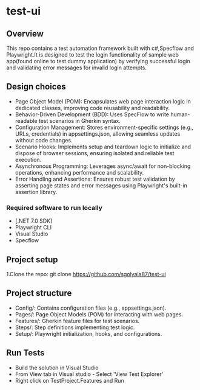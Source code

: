 # test-ui

## Overview

This repo contains a test automation framework built with c#,Specflow and Playwright.It is designed to test the login functionality of sample web app(found online to test dummy application) by verifying successful login and validating error messages for invalid login attempts.

## Design choices
- Page Object Model (POM):
Encapsulates web page interaction logic in dedicated classes, improving code reusability and readability.
- Behavior-Driven Development (BDD):
Uses SpecFlow to write human-readable test scenarios in Gherkin syntax.
- Configuration Management:
Stores environment-specific settings (e.g., URLs, credentials) in appsettings.json, allowing seamless updates without code changes.
- Scenario Hooks:
Implements setup and teardown logic to initialize and dispose of browser sessions, ensuring isolated and reliable test execution.
- Asynchronous Programming:
Leverages async/await for non-blocking operations, enhancing performance and scalability.
- Error Handling and Assertions:
Ensures robust test validation by asserting page states and error messages using Playwright's built-in assertion library.

### Required software to run locally
- [.NET 7.0 SDK]
- Playwright CLI
- Visual Studio
- Specflow

## Project setup
1.Clone the repo:
git clone https://github.com/sgolyala87/test-ui
## Project structure
- Config/: Contains configuration files (e.g., appsettings.json).
- Pages/: Page Object Models (POM) for interacting with web pages.
- Features/: Gherkin feature files for test scenarios.
- Steps/: Step definitions implementing test logic.
- Setup/: Playwright initialization, hooks, and configurations.

## Run Tests
- Build the solution in Visual Studio
- From View tab in Visual studio - Select 'View Test Explorer'
- Right click on TestProject.Features and Run 
